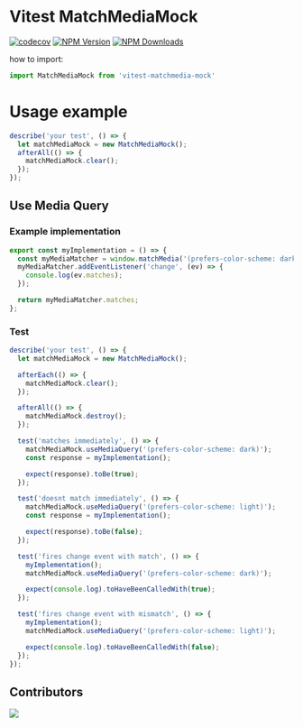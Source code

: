 # Vitest MatchMediaMock

[![codecov](https://codecov.io/gh/nggepe/vitest-matchmedia-mock/graph/badge.svg?token=UEZOJ9PAYZ)](https://codecov.io/gh/nggepe/vitest-matchmedia-mock)
[![NPM Version][npm-version-image]][npm-url]
[![NPM Downloads][npm-downloads-image]][npm-downloads-url]

how to import:

```typescript
import MatchMediaMock from 'vitest-matchmedia-mock'
```

# Usage example

```typescript
describe('your test', () => {
  let matchMediaMock = new MatchMediaMock();
  afterAll(() => {
    matchMediaMock.clear();
  });
});
```

## Use Media Query

### Example implementation

```typescript
export const myImplementation = () => {
  const myMediaMatcher = window.matchMedia('(prefers-color-scheme: dark)');
  myMediaMatcher.addEventListener('change', (ev) => {
    console.log(ev.matches);
  });

  return myMediaMatcher.matches;
};
```

### Test

```typescript
describe('your test', () => {
  let matchMediaMock = new MatchMediaMock();

  afterEach(() => {
    matchMediaMock.clear();
  });

  afterAll(() => {
    matchMediaMock.destroy();
  });

  test('matches immediately', () => {
    matchMediaMock.useMediaQuery('(prefers-color-scheme: dark)');
    const response = myImplementation();

    expect(response).toBe(true);
  });

  test('doesnt match immediately', () => {
    matchMediaMock.useMediaQuery('(prefers-color-scheme: light)');
    const response = myImplementation();

    expect(response).toBe(false);
  });

  test('fires change event with match', () => {
    myImplementation();
    matchMediaMock.useMediaQuery('(prefers-color-scheme: dark)');

    expect(console.log).toHaveBeenCalledWith(true);
  });

  test('fires change event with mismatch', () => {
    myImplementation();
    matchMediaMock.useMediaQuery('(prefers-color-scheme: light)');

    expect(console.log).toHaveBeenCalledWith(false);
  });
});
```
## Contributors

<a href="https://github.com/nggepe/vitest-matchmedia-mock/graphs/contributors"><img src = "https://contrib.rocks/image?repo=nggepe/vitest-matchmedia-mock"/></a>

[npm-downloads-url]: https://npmcharts.com/compare/vitest-matchmedia-mock?minimal=true
[npm-downloads-image]: https://badgen.net/npm/dm/vitest-matchmedia-mock
[npm-version-image]: https://badgen.net/npm/v/vitest-matchmedia-mock
[npm-url]: https://npmjs.org/package/vitest-matchmedia-mock
